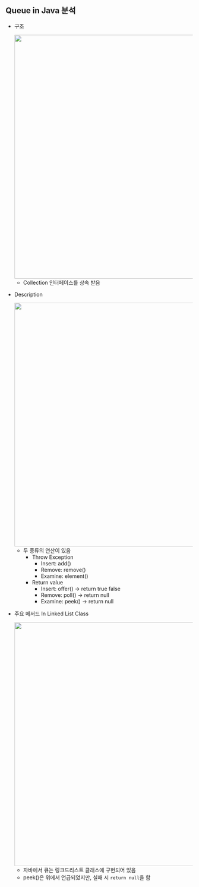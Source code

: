 ## Queue in Java 분석
- 구조

    <img width="656" src="https://user-images.githubusercontent.com/60383031/111064481-8c443180-84f7-11eb-9063-6e23241ce37a.png">

    - Collection 인터페이스를 상속 받음
    
    
- Description
  
    <img width="656" src="https://user-images.githubusercontent.com/60383031/111064739-1345d980-84f9-11eb-87ac-c9164b3530bb.png">
    
    - 두 종류의 연산이 있음
        - Throw Exception
            - Insert: add()
            - Remove: remove()
            - Examine: element()
        - Return value
            - Insert: offer() -> return true false
            - Remove: poll()  -> return null
            - Examine: peek() -> return null
    
    
- 주요 메서드 In Linked List Class
  
     <img width="656" src="https://user-images.githubusercontent.com/60383031/111065098-47ba9500-84fb-11eb-8712-9e48bfb2df09.png">
    
    - 자바에서 큐는 링크드리스트 클래스에 구현되어 있음
    - peek()은 위에서 언급되었지만, 실패 시 `return null`을 함    




